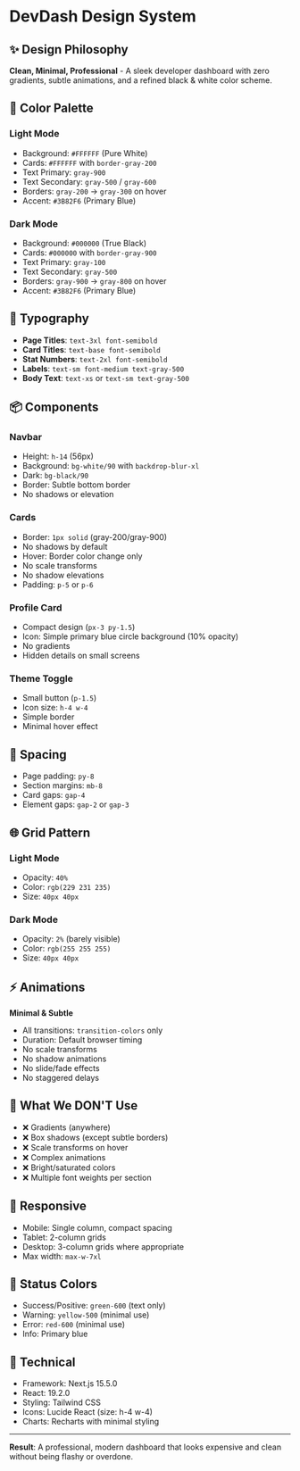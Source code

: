 # DevDash Design System

## ✨ Design Philosophy

**Clean, Minimal, Professional** - A sleek developer dashboard with zero gradients, subtle animations, and a refined black & white color scheme.

## 🎨 Color Palette

### Light Mode
- Background: `#FFFFFF` (Pure White)
- Cards: `#FFFFFF` with `border-gray-200`
- Text Primary: `gray-900`
- Text Secondary: `gray-500` / `gray-600`
- Borders: `gray-200` → `gray-300` on hover
- Accent: `#3B82F6` (Primary Blue)

### Dark Mode
- Background: `#000000` (True Black)
- Cards: `#000000` with `border-gray-900`
- Text Primary: `gray-100`
- Text Secondary: `gray-500`
- Borders: `gray-900` → `gray-800` on hover
- Accent: `#3B82F6` (Primary Blue)

## 📏 Typography

- **Page Titles**: `text-3xl font-semibold` 
- **Card Titles**: `text-base font-semibold`
- **Stat Numbers**: `text-2xl font-semibold`
- **Labels**: `text-sm font-medium text-gray-500`
- **Body Text**: `text-xs` or `text-sm text-gray-500`

## 📦 Components

### Navbar
- Height: `h-14` (56px)
- Background: `bg-white/90` with `backdrop-blur-xl`
- Dark: `bg-black/90`
- Border: Subtle bottom border
- No shadows or elevation

### Cards
- Border: `1px solid` (gray-200/gray-900)
- No shadows by default
- Hover: Border color change only
- No scale transforms
- No shadow elevations
- Padding: `p-5` or `p-6`

### Profile Card
- Compact design (`px-3 py-1.5`)
- Icon: Simple primary blue circle background (10% opacity)
- No gradients
- Hidden details on small screens

### Theme Toggle
- Small button (`p-1.5`)
- Icon size: `h-4 w-4`
- Simple border
- Minimal hover effect

## 🎯 Spacing

- Page padding: `py-8`
- Section margins: `mb-8`
- Card gaps: `gap-4`
- Element gaps: `gap-2` or `gap-3`

## 🌐 Grid Pattern

### Light Mode
- Opacity: `40%`
- Color: `rgb(229 231 235)`
- Size: `40px 40px`

### Dark Mode
- Opacity: `2%` (barely visible)
- Color: `rgb(255 255 255)`
- Size: `40px 40px`

## ⚡ Animations

**Minimal & Subtle**
- All transitions: `transition-colors` only
- Duration: Default browser timing
- No scale transforms
- No shadow animations
- No slide/fade effects
- No staggered delays

## 🚫 What We DON'T Use

- ❌ Gradients (anywhere)
- ❌ Box shadows (except subtle borders)
- ❌ Scale transforms on hover
- ❌ Complex animations
- ❌ Bright/saturated colors
- ❌ Multiple font weights per section

## 📱 Responsive

- Mobile: Single column, compact spacing
- Tablet: 2-column grids
- Desktop: 3-column grids where appropriate
- Max width: `max-w-7xl`

## 🎨 Status Colors

- Success/Positive: `green-600` (text only)
- Warning: `yellow-500` (minimal use)
- Error: `red-600` (minimal use)
- Info: Primary blue

## 🔧 Technical

- Framework: Next.js 15.5.0
- React: 19.2.0
- Styling: Tailwind CSS
- Icons: Lucide React (size: h-4 w-4)
- Charts: Recharts with minimal styling

---

**Result**: A professional, modern dashboard that looks expensive and clean without being flashy or overdone.
